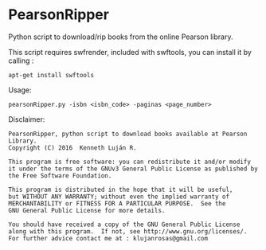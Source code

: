 # PearsonRipper
Python script to download/rip books from the online Pearson library.

This script requires swfrender, included with swftools, you can install it by calling :

    apt-get install swftools

Usage:

    pearsonRipper.py -isbn <isbn_code> -paginas <page_number>



Disclaimer:

    PearsonRipper, python script to download books available at Pearson Library.
    Copyright (C) 2016  Kenneth Luján R.

    This program is free software: you can redistribute it and/or modify
    it under the terms of the GNUv3 General Public License as published by
    the Free Software Foundation.

    This program is distributed in the hope that it will be useful,
    but WITHOUT ANY WARRANTY; without even the implied warranty of
    MERCHANTABILITY or FITNESS FOR A PARTICULAR PURPOSE.  See the
    GNU General Public License for more details.

    You should have received a copy of the GNU General Public License
    along with this program.  If not, see http://www.gnu.org/licenses/.
    For further advice contact me at : klujanrosas@gmail.com

